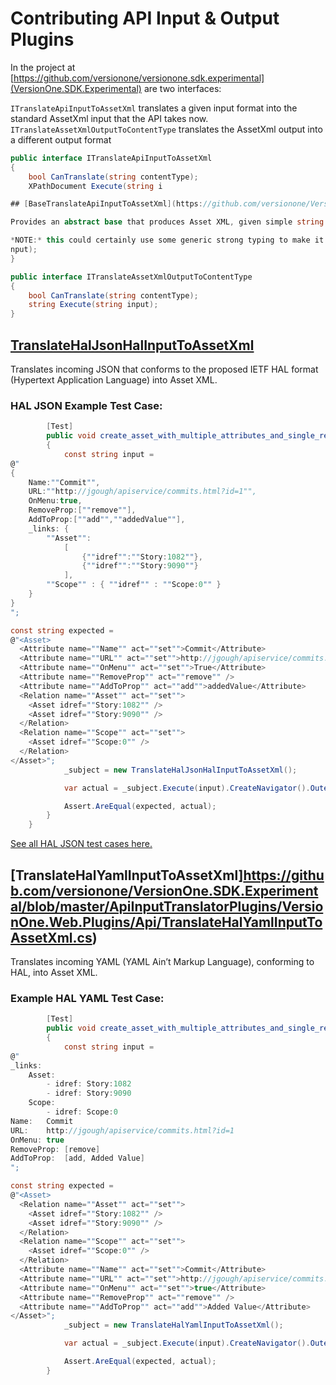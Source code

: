 # Contributing API Input & Output Plugins

In the project at [https://github.com/versionone/versionone.sdk.experimental](VersionOne.SDK.Experimental) are two interfaces:

`ITranslateApiInputToAssetXml` translates a given input format into the standard AssetXml input that the API takes now.
`ITranslateAssetXmlOutputToContentType` translates the AssetXml output into a different output format

```c#
public interface ITranslateApiInputToAssetXml
{
    bool CanTranslate(string contentType);
    XPathDocument Execute(string i

## [BaseTranslateApiInputToAssetXml](https://github.com/versionone/VersionOne.SDK.Experimental/blob/master/ApiInputTranslatorPlugins/VersionOne.Web.Plugins/Api/BaseTranslateApiHalInputToAssetXml.cs) 

Provides an abstract base that produces Asset XML, given simple string and list inputs.

*NOTE:* this could certainly use some generic strong typing to make it more concrete than `object`, but then again, the loose typing keeps it simple and the derived class just needs to cast the inputs.
nput);
}

public interface ITranslateAssetXmlOutputToContentType
{
    bool CanTranslate(string contentType);
    string Execute(string input);
}
```

## [TranslateHalJsonHalInputToAssetXml](https://github.com/versionone/VersionOne.SDK.Experimental/blob/master/ApiInputTranslatorPlugins/VersionOne.Web.Plugins/Api/TranslateHalJsonHalInputToAssetXml.cs) 

Translates incoming JSON that conforms to the proposed IETF HAL format (Hypertext Application Language) into Asset XML.

### HAL JSON Example Test Case:

```c#
        [Test]
        public void create_asset_with_multiple_attributes_and_single_relation()
        {
            const string input =
@"
{
    Name:""Commit"",
    URL:""http://jgough/apiservice/commits.html?id=1"",
    OnMenu:true,
    RemoveProp:[""remove""],
    AddToProp:[""add"",""addedValue""],
    _links: {
        ""Asset"":
            [
                {""idref"":""Story:1082""},
                {""idref"":""Story:9090""}
            ],
        ""Scope"" : { ""idref"" : ""Scope:0"" }        
    }
}
";

const string expected =
@"<Asset>
  <Attribute name=""Name"" act=""set"">Commit</Attribute>
  <Attribute name=""URL"" act=""set"">http://jgough/apiservice/commits.html?id=1</Attribute>
  <Attribute name=""OnMenu"" act=""set"">True</Attribute>
  <Attribute name=""RemoveProp"" act=""remove"" />
  <Attribute name=""AddToProp"" act=""add"">addedValue</Attribute>
  <Relation name=""Asset"" act=""set"">
    <Asset idref=""Story:1082"" />
    <Asset idref=""Story:9090"" />
  </Relation>
  <Relation name=""Scope"" act=""set"">
    <Asset idref=""Scope:0"" />
  </Relation>
</Asset>";
            _subject = new TranslateHalJsonHalInputToAssetXml();

            var actual = _subject.Execute(input).CreateNavigator().OuterXml;

            Assert.AreEqual(expected, actual);
        }
    }
````

[See all HAL JSON test cases here.](https://github.com/versionone/VersionOne.SDK.Experimental/blob/master/ApiInputTranslatorPlugins/VersionOne.Web.Plugins.Tests/Api/TranslateHalJsonInputToAssetXmlTests.cs)

## [TranslateHalYamlInputToAssetXml]https://github.com/versionone/VersionOne.SDK.Experimental/blob/master/ApiInputTranslatorPlugins/VersionOne.Web.Plugins/Api/TranslateHalYamlInputToAssetXml.cs)

Translates incoming YAML (YAML Ain’t Markup Language), conforming to HAL, into Asset XML.

### Example HAL YAML Test Case:

```c#
        [Test]
        public void create_asset_with_multiple_attributes_and_single_relation()
        {
            const string input =
@"
_links:
    Asset:
        - idref: Story:1082
        - idref: Story:9090
    Scope:
        - idref: Scope:0
Name:   Commit
URL:    http://jgough/apiservice/commits.html?id=1
OnMenu: true
RemoveProp: [remove]
AddToProp:  [add, Added Value]
";

const string expected =
@"<Asset>
  <Relation name=""Asset"" act=""set"">
    <Asset idref=""Story:1082"" />
    <Asset idref=""Story:9090"" />
  </Relation>
  <Relation name=""Scope"" act=""set"">
    <Asset idref=""Scope:0"" />
  </Relation>
  <Attribute name=""Name"" act=""set"">Commit</Attribute>
  <Attribute name=""URL"" act=""set"">http://jgough/apiservice/commits.html?id=1</Attribute>
  <Attribute name=""OnMenu"" act=""set"">true</Attribute>
  <Attribute name=""RemoveProp"" act=""remove"" />
  <Attribute name=""AddToProp"" act=""add"">Added Value</Attribute>
</Asset>";
            _subject = new TranslateHalYamlInputToAssetXml();

            var actual = _subject.Execute(input).CreateNavigator().OuterXml;

            Assert.AreEqual(expected, actual);
        }
```